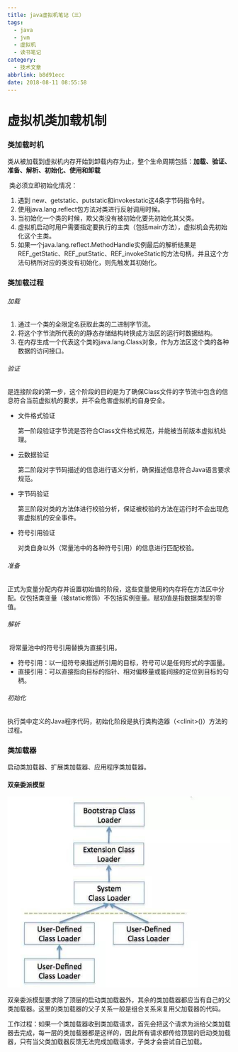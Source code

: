 ```yaml
---
title: java虚拟机笔记（三）
tags:
  - java
  - jvm
  - 虚拟机
  - 读书笔记
category:
  - 技术文章
abbrlink: b8d91ecc
date: 2018-08-11 08:55:58
---
```


# 虚拟机类加载机制

### 类加载时机

​	类从被加载到虚拟机内存开始到卸载内存为止，整个生命周期包括：**加载、验证、准备、解析、初始化、使用和卸载**

​	类必须立即初始化情况：

1. 遇到 new、getstatic、putstatic和invokestatic这4条字节码指令时。
2. 使用java.lang.reflect包方法对类进行反射调用时候。
3. 当初始化一个类的时候，欺父类没有被初始化要先初始化其父类。
4. 虚拟机启动时用户需要指定要执行的主类（包括main方法），虚拟机会先初始化这个主类。
5. 如果一个java.lang.reflect.MethodHandle实例最后的解析结果是REF_getStatic、REF_putStatic、REF_invokeStatic的方法句柄，并且这个方法句柄所对应的类没有初始化，则先触发其初始化。

### 类加载过程

###### 加载

1. 通过一个类的全限定名获取此类的二进制字节流。
2. 将这个字节流所代表的的静态存储结构转换成方法区的运行时数据结构。
3. 在内存生成一个代表这个类的java.lang.Class对象，作为方法区这个类的各种数据的访问接口。

###### 验证

​	是连接阶段的第一步，这个阶段的目的是为了确保Class文件的字节流中包含的信息符合当前虚拟机的要求，并不会危害虚拟机的自身安全。

* 文件格式验证

  第一阶段验证字节流是否符合Class文件格式规范，并能被当前版本虚拟机处理。

* 云数据验证

  第二阶段对字节码描述的信息进行语义分析，确保描述信息符合Java语言要求规范。

* 字节码验证

  第三阶段对类的方法体进行校验分析，保证被校验的方法在运行时不会出现危害虚拟机的安全事件。

* 符号引用验证

  对类自身以外（常量池中的各种符号引用）的信息进行匹配校验。

###### 准备

​	正式为变量分配内存并设置初始值的阶段，这些变量使用的内存将在方法区中分配。仅包括类变量（被static修饰）不包括实例变量。赋初值是指数据类型的零值。

###### 解析

​	将常量池中的符号引用替换为直接引用。

* 符号引用：以一组符号来描述所引用的目标，符号可以是任何形式的字面量。
* 直接引用：可以直接指向目标的指针、相对偏移量或能间接的定位到目标的句柄。

###### 初始化

执行类中定义的Java程序代码，初始化阶段是执行类构造器（\<clinit>()）方法的过程。

### 类加载器

启动类加载器、扩展类加载器、应用程序类加载器。

#### 双亲委派模型

![双亲委派模型](https://raw.githubusercontent.com/lgsdaredevil/newblog/resource-newblog/source/favicons/article/%E5%8F%8C%E4%BA%B2%E5%A7%94%E6%B4%BE%E6%A8%A1%E5%9E%8B.jpg)

双亲委派模型要求除了顶层的启动类加载器外，其余的类加载器都应当有自己的父类加载器。这里的类加载器的父子关系一般是组合关系来复用父加载器的代码。

​	工作过程：如果一个类加载器收到类加载请求，首先会把这个请求为派给父类加载器去完成，每一层的类加载器都是这样的，因此所有请求都传给顶层的启动类加载器，只有当父类加载器反馈无法完成加载请求，子类才会尝试自己加载。




